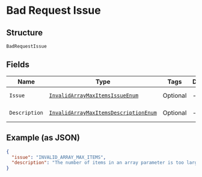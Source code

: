 
# Bad Request Issue

## Structure

`BadRequestIssue`

## Fields

| Name | Type | Tags | Description | Getter | Setter |
|  --- | --- | --- | --- | --- | --- |
| `Issue` | [`InvalidArrayMaxItemsIssueEnum`](../../doc/models/invalid-array-max-items-issue-enum.md) | Optional | - | InvalidArrayMaxItemsIssueEnum getIssue() | setIssue(InvalidArrayMaxItemsIssueEnum issue) |
| `Description` | [`InvalidArrayMaxItemsDescriptionEnum`](../../doc/models/invalid-array-max-items-description-enum.md) | Optional | - | InvalidArrayMaxItemsDescriptionEnum getDescription() | setDescription(InvalidArrayMaxItemsDescriptionEnum description) |

## Example (as JSON)

```json
{
  "issue": "INVALID_ARRAY_MAX_ITEMS",
  "description": "The number of items in an array parameter is too large."
}
```

